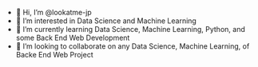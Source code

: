 - 👋 Hi, I’m @lookatme-jp
- 👀 I’m interested in Data Science and Machine Learning
- 🌱 I’m currently learning Data Science, Machine Learning, Python, and some Back End Web Development
- 💞️ I’m looking to collaborate on any Data Science, Machine Learning, of Backe End Web Project

<!---
lookatme-jp/lookatme-jp is a ✨ special ✨ repository because its `README.md` (this file) appears on your GitHub profile.
You can click the Preview link to take a look at your changes.
--->
